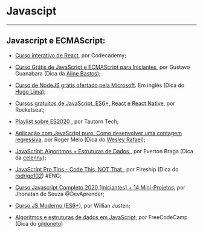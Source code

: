 # Javascipt

---

## Javascript e ECMAScript:

- [Curso interativo de React](https://www.codecademy.com/learn/react-101), por Codecademy;

- [Curso Grátis de JavaScript e ECMAScript para Iniciantes](https://www.youtube.com/playlist?list=PLHz_AreHm4dlsK3Nr9GVvXCbpQyHQl1o1), por Gustavo Guanabara (Dica da [Aline Bastos](https://www.twitter.com/alinebastos));

- [Curso de NodeJS grátis ofertado pela Microsoft](https://docs.microsoft.com/en-us/learn/paths/build-javascript-applications-nodejs/?WT.mc_id=nodepath-devto-gllemos). Em inglês (Dica do [Hugo Lima](https://github.com/hugolima03));

- [Cursos gratuitos de JavaScript, ES6+, React e React Native](https://skylab.rocketseat.com.br/), por Rocketseat;

- [Playlist sobre ES2020 ](https://www.youtube.com/watch?v=hNrSGqA3XDI&list=PLe7tlyCjYZNMM-0cahAGcZNIeD1VuZoh9&ab_channel=TautornTech), por Tautorn Tech;

- [Aplicação com JavaScript puro: Como desenvolver uma contagem regressiva](https://www.youtube.com/watch?v=ms0mXabu5RY&list=PLpSJMw6H4PFMOJHMULTxKNOEw7g1cBuyP&index=3), por Roger Melo (Dica do [Wesley Rafael](https://github.com/WesleyyRafaell));

- [JavaScript: Algoritmos + Estruturas de Dados ](https://www.youtube.com/playlist?list=PLpfKv2Mn_c-HTFozSx8iplzzBlQJnPs2j), por Everton Braga (Dica  da [celenny](https://github.com/celenny));

- [JavaScript Pro Tips - Code This, NOT That ](https://www.youtube.com/watch?v=Mus_vwhTCq0), por Fireship (Dica  do [rodrigo102](https://github.com/rodrigo102)) #ENG;

- [Curso Javascript Completo 2020 [Iniciantes] + 14 Mini-Projetos](https://www.youtube.com/watch?v=i6Oi-YtXnAU&list=RDCMUCm63tB8wsKOVvxoU4iMpS2A&start_radio=1), por Jhonatan de Souza @DevAprender;

- [Curso JS Moderno (ES6+)](https://www.youtube.com/playlist?list=PLlAbYrWSYTiPQ1BE8klOtheBC0mtL3hEi), por Willian Justen;

- [Algoritmos e estruturas de dados em JavaScript](https://www.freecodecamp.org/portuguese/learn/javascript-algorithms-and-data-structures/), por FreeCodeCamp (Dica do [gildoneto](https://github.com/gildoneto))
